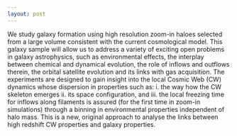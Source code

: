 ```yaml
---
layout: post
---
```


We study galaxy formation using high resolution zoom-in haloes selected from a large volume consistent with the current cosmological model.  This galaxy sample will allow us to address a variety of exciting open problems in galaxy astrophysics, such as environmental effects, the interplay between chemical and dynamical evolution, the role of inflows and outflows therein, the orbital satellite evolution and its links with gas acquisition. The experiments are designed to gain insight into the local Cosmic Web (CW) dynamics whose dispersion in properties such as: i. the way  how the CW skeleton emerges ii. its space configuration, and iii. the local freezing time for inflows along filaments is assured  (for the first time in zoom-in simulations) through a  binning in environmental properties independent of halo mass. This is a new, original approach to analyse the links between high redshift CW properties and galaxy properties.
